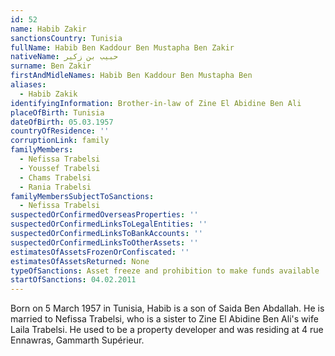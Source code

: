 ```yaml
---
id: 52
name: Habib Zakir
sanctionsCountry: Tunisia
fullName: Habib Ben Kaddour Ben Mustapha Ben Zakir
nativeName: حبيب بن زكير
surname: Ben Zakir
firstAndMidleNames: Habib Ben Kaddour Ben Mustapha Ben
aliases:
  - Habib Zakik
identifyingInformation: Brother-in-law of Zine El Abidine Ben Ali
placeOfBirth: Tunisia
dateOfBirth: 05.03.1957
countryOfResidence: ''
corruptionLink: family
familyMembers:
  - Nefissa Trabelsi
  - Youssef Trabelsi
  - Chams Trabelsi
  - Rania Trabelsi
familyMembersSubjectToSanctions:
  - Nefissa Trabelsi
suspectedOrConfirmedOverseasProperties: ''
suspectedOrConfirmedLinksToLegalEntities: ''
suspectedOrConfirmedLinksToBankAccounts: ''
suspectedOrConfirmedLinksToOtherAssets: ''
estimatesOfAssetsFrozenOrConfiscated: ''
estimatesOfAssetsReturned: None
typeOfSanctions: Asset freeze and prohibition to make funds available
startOfSanctions: 04.02.2011
---
```

Born on 5 March 1957 in Tunisia, Habib is a son of Saida Ben Abdallah. He is 
married to Nefissa Trabelsi, who is a sister to Zine El Abidine Ben Ali's wife 
Laila Trabelsi. He used to be a property developer and was residing at 4 rue 
Ennawras, Gammarth Supérieur.
